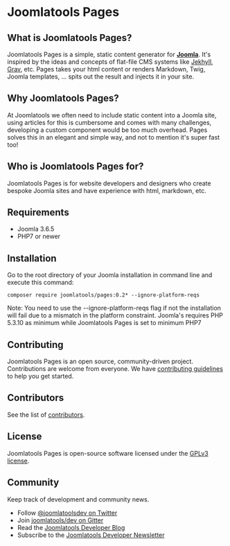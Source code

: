 # Joomlatools Pages

## What is Joomlatools Pages?

Joomlatools Pages is a simple, static content generator for **[Joomla](http://www.joomla.org)**. It's inspired by the ideas 
and concepts of flat-file CMS systems like [Jekhyll]( https://jekyllrb.com), [Grav](https://getgrav.org/), etc. Pages takes 
your html content or renders Markdown, Twig, Joomla templates, ... spits out the result and injects it in your site.

## Why Joomlatools Pages?

At Joomlatools we often need to include static content into a Joomla site, using articles for this is cumbersome and comes 
with many challenges, developing a custom component would be too much overhead. Pages solves this in an elegant and 
simple way, and not to mention it's super fast too!

## Who is Joomlatools Pages for?

Joomlatools Pages is for website developers and designers who create bespoke Joomla sites and have experience with html, 
markdown, etc.

## Requirements

* Joomla 3.6.5 
* PHP7 or newer

## Installation

Go to the root directory of your Joomla installation in command line and execute this command:

```
composer require joomlatools/pages:0.2* --ignore-platform-reqs
```

Note: You need to use the --ignore-platform-reqs flag if not the installation will fail due to a mismatch in the platform
constraint. Joomla's requires PHP 5.3.10 as minimum while Joomlatools Pages is set to minimum PHP7

## Contributing

Joomlatools Pages is an open source, community-driven project. Contributions are welcome from everyone. 
We have [contributing guidelines](CONTRIBUTING.md) to help you get started.

## Contributors

See the list of [contributors](https://github.com/joomlatools/joomlatools-pages/contributors).

## License

Joomlatools Pages is open-source software licensed under the [GPLv3 license](LICENSE.txt).

## Community

Keep track of development and community news.

* Follow [@joomlatoolsdev on Twitter](https://twitter.com/joomlatoolsdev)
* Join [joomlatools/dev on Gitter](http://gitter.im/joomlatools/dev)
* Read the [Joomlatools Developer Blog](https://www.joomlatools.com/developer/blog/)
* Subscribe to the [Joomlatools Developer Newsletter](https://www.joomlatools.com/developer/newsletter/)